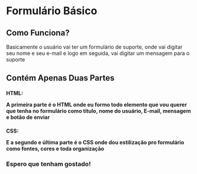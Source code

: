 <div>
  <h1>Formulário Básico</h1>

  <h2>Como Funciona? <br></h2>
  <p>Basicamente o usuário vai ter um formulário de suporte, onde vai digitar seu nome e seu e-mail e logo em seguida, vai digitar um mensagem para o suporte</p>

  <h2>Contém Apenas Duas Partes <br></h2>
  <h4>HTML:<p>A primeira parte é o HTML onde eu formo todo elemento que vou querer que tenha no formulário como título, nome do usuário, E-mail, mensagem e botão de enviar</p></h4>

  <h4>CSS: <p>E a segundo e última parte é o CSS onde dou estilização pro formulário como fontes, cores e toda organização</p></h4>

  <h3>Espero que tenham gostado!</h3>
</div>
